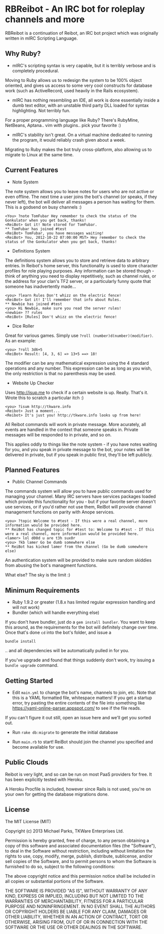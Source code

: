 RBReibot - An IRC bot for roleplay channels and more
====================================================

RBReibot is a continuation of Reibot, an IRC bot project which was originally written in mIRC Scripting Language.

Why Ruby?
---------

* mIRC's scripting syntax is very capable, but it is terribly verbose and is completely procedural.

Moving to Ruby allows us to redesign the system to be 100% object oriented, and gives us access to some very cool constructs for database work (such as ActiveRecord, used heavily in the Rails ecosystem).

* mIRC has nothing resembling an IDE, all work is done essentially inside a dumb text editor, with an unstable third party DLL loaded for syntax highlighting. Not terribly fun.

For a proper programming language like Ruby? There's RubyMine, NetBeans, Aptana.. vim with plugins.. pick your favorite :)

* mIRC's stability isn't great. On a virtual machine dedicated to running the program, it would reliably crash given about a week.

Migrating to Ruby makes the bot truly cross-platform, also allowing us to migrate to Linux at the same time.


Current Features
----------------

* Note System

The note system allows you to leave notes for users who are not active or even offline. The next time a user joins the bot's channel (or speaks, if they never left), the bot will deliver all messages a person has waiting for them. This is a godsend on busy channels :)


    <You> ?note TomFubar Hey remember to check the status of the Gonkulator when you get back, thanks!
    <ReiBot> Got it! Note stored for TomFubar.
    ** TomFubar has joined #test
    <ReiBot> TomFubar, you have messages waiting!
    <ReiBot> You, 2012-10-22 07:00:00 MST> Hey remember to check the status of the Gonkulator when you get back, thanks!


* Definitions System

The definitions system allows you to store and retrieve data to arbitrary entries. In Reibot's home server, this functionality is used to store character profiles for role playing purposes. Any information can be stored though - think of anything you need to display repetitively, such as channel rules, or the address for your clan's TF2 server, or a particularly funny quote that someone has inadvertently made...

    <you> ?learn Rules Don't whizz on the electric fence!
    <ReiBot> Got it! I'll remember that info about Rules.
    ** Newbie has joined #test
    <you> Hi Newbie, make sure you read the server rules!
    <newbie> ?? rules
    <ReiBot> [Rules] Don't whizz on the electric fence!

* Dice Roller

Great for various games. Simply use `?roll (number)d(number)(modifier)`. As an example:

    <you> ?roll 3d6+5
    <ReiBot> Result: [4, 3, 6] => 13+5 ==> 18!

The modifier can be any mathematical expression using the 4 standard operations and any number. This expression can be as long as you wish, the only restriction is that no parenthesis may be used.

* Website Up Checker

Uses http://isup.me to check if a certain website is up. Really. That's it. Wrote this to scratch a particular itch :)

    <you> ?isum http://tkware.info
    <Reibot> Just a moment...
    <Reibot> It's just you! http://tkware.info looks up from here!


All Reibot commands will work in private message. More acurately, all events are handled in the context that someone speaks in. Private messages will be responded to in private, and so on.

This applies oddly to things like the note system - if you have notes waiting for you, and you speak in private message to the bot, your notes will be delivered in private, but if you speak
in public first, they'll be left publicly.

Planned Features
-----------------
* Public Channel Commands

The commands system will allow you to have public commands used for managing your channel. Many IRC servers have services packages loaded which provide this functionality for you - but if your favorite server doesn't use services, or if you'd rather not use them, ReiBot will provide channel management functions on parity with Anope services.

    <you> ?topic Welcome to #test - If this were a real channel, more information would be provided here.
    ** ReiBot has changed topic for #test to: Welcome to #test - If this were a real channel, more information would be provided here.
    <lamer> lol d00d u are t3h sux0r
    <you> ?kb lamer Go be dumb somewhere else
    ** ReiBot has kicked lamer from the channel (Go be dumb somewhere else)

An authentication system will be provided to make sure random skiddies from abusing the bot's managment functions.

What else? The sky is the limit :)

Minimum Requirements
------------

* Ruby 1.9.2 or greater (1.8.x has limited regular expression handling and will not work)
* Bundler (which will handle everything else)

If you don't have bundler, just do a `gem install bundler`. You want to keep this around, as the requirements
for the bot will definitely change over time. Once that's done `cd` into the bot's folder, and issue a

`bundle install`

.. and all dependencies will be automatically pulled in for you.


If you've upgrade and found that things suddenly don't work, try issuing a `bundle upgrade` command.

Getting Started
---------------

* Edit `main.yml` to change the bot's name, channels to join, etc. Note that this is a YAML formatted file, whitespace matters! If you get a startup error, try pasting the entire contents of the file into something like https://yaml-online-parser.appspot.com/ to see if the file reads.

If you can't figure it out still, open an issue here and we'll get you sorted out.

* Run `rake db:migrate` to generate the initial database

* Run `main.rb` to start! ReiBot should join the channel you specified and become available for use.


Public Clouds
-------------

Reibot is very light, and so can be run on most PaaS providers for free. It has been explicitly tested with Heroku.

A Heroku Procfile is included, however since Rails is not used, you're on your own for getting the database migrations done.

License
-------

The MIT License (MIT)

Copyright (c) 2013 Michael Parks, TKWare Enterprises Ltd.

Permission is hereby granted, free of charge, to any person obtaining a copy
of this software and associated documentation files (the "Software"), to deal
in the Software without restriction, including without limitation the rights
to use, copy, modify, merge, publish, distribute, sublicense, and/or sell
copies of the Software, and to permit persons to whom the Software is
furnished to do so, subject to the following conditions:

The above copyright notice and this permission notice shall be included in
all copies or substantial portions of the Software.

THE SOFTWARE IS PROVIDED "AS IS", WITHOUT WARRANTY OF ANY KIND, EXPRESS OR
IMPLIED, INCLUDING BUT NOT LIMITED TO THE WARRANTIES OF MERCHANTABILITY,
FITNESS FOR A PARTICULAR PURPOSE AND NONINFRINGEMENT. IN NO EVENT SHALL THE
AUTHORS OR COPYRIGHT HOLDERS BE LIABLE FOR ANY CLAIM, DAMAGES OR OTHER
LIABILITY, WHETHER IN AN ACTION OF CONTRACT, TORT OR OTHERWISE, ARISING FROM,
OUT OF OR IN CONNECTION WITH THE SOFTWARE OR THE USE OR OTHER DEALINGS IN
THE SOFTWARE.
